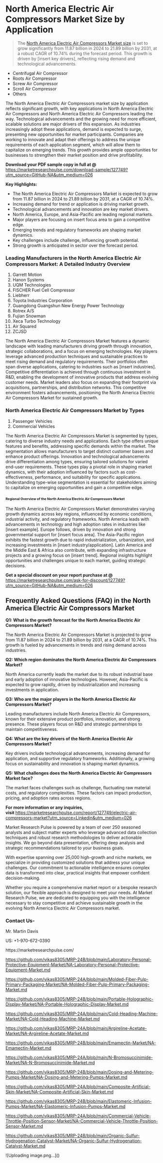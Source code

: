 
<h1>North America Electric Air Compressors Market&nbsp;Size by Application</h1><blockquote><p>The <a href="https://marketresearchpulse.com/download-sample/127749?utm_source=GitHub-NA&amp;utm_medium=026">North America Electric Air Compressors Market size</a> is set to grow significantly from 11.87 billion in 2024 to 21.89 billion by 2031, at a robust CAGR of 10.74% during the forecast period. This growth is driven by [insert key drivers], reflecting rising demand and technological advancements.</p></blockquote><ul><li>Centrifugal Air Compressor<li> Roots Air Compressor<li> Screw Air Compressor<li> Scroll Air Compressor<li> Others</li></ul><p>The North America Electric Air Compressors market size by application reflects significant growth, with key applications in North America Electric Air Compressors and North America Electric Air Compressors leading the way. Technological advancements and the growing need for more efficient, scalable solutions are major drivers of this expansion. As industries increasingly adopt these applications, demand is expected to surge, presenting new opportunities for market participants. Companies are working to innovate and adapt their offerings to address the unique requirements of each application segment, which will allow them to capitalize on emerging trends. This growth provides ample opportunities for businesses to strengthen their market position and drive profitability.</p><p><strong>Download your PDF sample copy in full at @ </strong><a href="https://marketresearchpulse.com/download-sample/127749?utm_source=GitHub-NA&amp;utm_medium=026">https://marketresearchpulse.com/download-sample/127749?utm_source=GitHub-NA&amp;utm_medium=026</a></p><p><strong>Key Highlights: </strong></p><ul><li>The North America Electric Air Compressors Market is expected to grow from 11.87 billion in 2024 to 21.89 billion by 2031, at a CAGR of 10.74%.</li><li>Increasing demand for trend or application is driving market growth.</li><li>Technological advancements and innovation are key market drivers.</li><li>North America, Europe, and Asia-Pacific are leading regional markets.</li><li>Major players are focusing on insert focus area to gain a competitive edge.</li><li>Emerging trends and regulatory frameworks are shaping market dynamics.</li><li>Key challenges include challenge, influencing growth potential.</li><li>Strong growth is anticipated in sector over the forecast period.</li></ul><h3>Leading Manufacturers in the North America Electric Air Compressors Market: A Detailed Industry Overview</h3><ol><li>Garrett Motion</li><li>Hanon Systems</li><li>UQM Technologies</li><li>FISCHER Fuel Cell Compressor</li><li>Liebherr</li><li>Toyota Industries Corporation</li><li>Guangdong Guangshun New Energy Power Technology</li><li>Rotrex A/S</li><li>Fujian Snowman</li><li>Xeca Turbo Technology</li><li>Air Squared</li><li>ZCJSD</li></ol><div class="flex max-w-full flex-col flex-grow"><div class="min-h-8 text-message flex w-full flex-col items-end gap-2 whitespace-normal break-words [.text-message+&amp;]:mt-5" dir="auto" data-message-author-role="assistant" data-message-id="fd8432e4-4910-450d-b182-61b7bfb0a01f" data-message-model-slug="gpt-4o"><div class="flex w-full flex-col gap-1 empty:hidden first:pt-[3px]"><div class="markdown prose w-full break-words dark:prose-invert light"><p>The North America Electric Air Compressors Market features a dynamic landscape with leading manufacturers driving growth through innovation, strategic collaborations, and a focus on emerging technologies. Key players leverage advanced production techniques and sustainable practices to meet rising demand and regulatory requirements. Their portfolios often span diverse applications, catering to industries such as [insert industries]. Competitive differentiation is achieved through continuous investment in R&amp;D, enabling the development of innovative products that address evolving customer needs. Market leaders also focus on expanding their footprint via acquisitions, partnerships, and distribution networks. This competitive environment fosters advancements, positioning the North America Electric Air Compressors Market for sustained growth.</p></div></div></div></div><h3>North America Electric Air Compressors Market by Types</h3><ol><li>Passenger Vehicles<li> Commercial Vehicles</li></ol><div class="flex max-w-full flex-col flex-grow"><div class="min-h-8 text-message flex w-full flex-col items-end gap-2 whitespace-normal break-words [.text-message+&amp;]:mt-5" dir="auto" data-message-author-role="assistant" data-message-id="084470be-0bb7-4664-bddf-5156b4f41249" data-message-model-slug="gpt-4o-mini"><div class="flex w-full flex-col gap-1 empty:hidden first:pt-[3px]"><div class="markdown prose w-full break-words dark:prose-invert light"><p>The North America Electric Air Compressors Market is segmented by types, catering to diverse industry needs and applications. Each type offers unique features and benefits, addressing specific demands within the market. The segmentation allows manufacturers to target distinct customer bases and enhance product offerings. Innovation and technological advancements drive differentiation among types, ensuring tailored solutions for varied end-user requirements. These types play a pivotal role in shaping market dynamics, with their adoption influenced by factors such as cost-effectiveness, performance, and suitability for specific applications. Understanding type-wise segmentation is essential for stakeholders aiming to capitalize on emerging opportunities and gain a competitive edge.</p></div></div></div></div><h3><span style="font-size: 11px;">Regional Overview of the North America Electric Air Compressors Market</span></h3><div class="flex max-w-full flex-col flex-grow"><div class="min-h-8 text-message flex w-full flex-col items-end gap-2 whitespace-normal break-words [.text-message+&amp;]:mt-5" dir="auto" data-message-author-role="assistant" data-message-id="e9038762-ce64-4e30-91c9-9bd413514231" data-message-model-slug="gpt-4o-mini"><div class="flex w-full flex-col gap-1 empty:hidden first:pt-[3px]"><div class="markdown prose w-full break-words dark:prose-invert light"><p>The North America Electric Air Compressors Market demonstrates varying growth dynamics across key regions, influenced by economic conditions, industrial activity, and regulatory frameworks. North America leads with advancements in technology and high adoption rates in industries like [insert example]. Europe follows, driven by innovation and strong governmental support for [insert focus area]. The Asia-Pacific region exhibits the fastest growth due to rapid industrialization, urbanization, and increasing investments in [insert industry/application]. Latin America and the Middle East &amp; Africa also contribute, with expanding infrastructure projects and a growing focus on [insert trend]. Regional insights highlight opportunities and challenges unique to each market, guiding strategic decisions.</p></div></div></div></div><p><strong>Get a special discount on your report purchase at @ </strong><a href="https://marketresearchpulse.com/ask-for-discount/127749?utm_source=GitHub-NA&amp;utm_medium=026">https://marketresearchpulse.com/ask-for-discount/127749?utm_source=GitHub-NA&amp;utm_medium=026</a></p><h2>Frequently Asked Questions (FAQ) in the North America Electric Air Compressors Market</h2><p><strong>Q1: What is the growth forecast for the North America Electric Air Compressors Market?</strong></p><p>The North America Electric Air Compressors Market is projected to grow from 11.87 billion in 2024 to 21.89 billion by 2031, at a CAGR of 10.74%. This growth is fueled by advancements in trends and rising demand across industries.</p><p><strong>Q2: Which region dominates the North America Electric Air Compressors Market?</strong></p><p>North America currently leads the market due to its robust industrial base and early adoption of innovative technologies. However, Asia-Pacific is expected to grow rapidly, driven by industrialization and increasing investments in application.</p><p><strong>Q3: Who are the major players in the North America Electric Air Compressors Market?</strong></p><p>Leading manufacturers include North America Electric Air Compressors, known for their extensive product portfolios, innovation, and strong presence. These players focus on R&amp;D and strategic partnerships to maintain competitiveness.</p><p><strong>Q4: What are the key drivers of the North America Electric Air Compressors Market?</strong></p><p>Key drivers include technological advancements, increasing demand for application, and supportive regulatory frameworks. Additionally, a growing focus on sustainability and innovation is shaping market dynamics.</p><p><strong>Q5: What challenges does the North America Electric Air Compressors Market face?</strong></p><p>The market faces challenges such as challenge, fluctuating raw material costs, and regulatory complexities. These factors can impact production, pricing, and adoption rates across regions.</p><p><strong>For more information or any inquiries, visit&nbsp;</strong><a href="https://marketresearchpulse.com/report/127749/electric-air-compressors-market?utm_source=Linkedin&utm_medium=026">https://marketresearchpulse.com/report/127749/electric-air-compressors-market?utm_source=Linkedin&utm_medium=026</a></p><p>Market Research Pulse is powered by a team of over 250 seasoned analysts and subject matter experts who leverage advanced data collection techniques and robust research methodologies to deliver actionable insights. We go beyond data presentation, offering deep analysis and strategic recommendations tailored to your business goals.</p><p>With expertise spanning over 25,000 high-growth and niche markets, we specialize in providing customized solutions that address your unique challenges. Our commitment to actionable intelligence ensures complex data is transformed into clear, practical insights that empower confident decision-making.</p><p>Whether you require a comprehensive market report or a bespoke research solution, our flexible approach is designed to meet your needs. At Market Research Pulse, we are dedicated to equipping you with the intelligence necessary to stay competitive and achieve sustainable growth in the evolving North America Electric Air Compressors market.</p><h3><strong>Contact Us-</strong></h3><p>Mr. Martin Davis</p><p>US: +1-970-672-0390</p><p>https://marketresearchpulse.com/</p><p><a href="https://github.com/vikas8305/MRP-24B/blob/main/Laboratory-Personal-Protective-Equipment-Market/NA-Laboratory-Personal-Protective-Equipment-Market.md">https://github.com/vikas8305/MRP-24B/blob/main/Laboratory-Personal-Protective-Equipment-Market/NA-Laboratory-Personal-Protective-Equipment-Market.md</a></p><p><a href="https://github.com/vikas8305/MRP-24A/blob/main/Molded-Fiber-Pulp-Primary-Packaging-Market/NA-Molded-Fiber-Pulp-Primary-Packaging-Market.md">https://github.com/vikas8305/MRP-24A/blob/main/Molded-Fiber-Pulp-Primary-Packaging-Market/NA-Molded-Fiber-Pulp-Primary-Packaging-Market.md</a></p><p><a href="https://github.com/vikas8305/MRP-24B/blob/main/Portable-Holographic-Display-Market/NA-Portable-Holographic-Display-Market.md">https://github.com/vikas8305/MRP-24B/blob/main/Portable-Holographic-Display-Market/NA-Portable-Holographic-Display-Market.md</a></p><p><a href="https://github.com/vikas8305/MRP-24A/blob/main/Cold-Heading-Machine-Market/NA-Cold-Heading-Machine-Market.md">https://github.com/vikas8305/MRP-24A/blob/main/Cold-Heading-Machine-Market/NA-Cold-Heading-Machine-Market.md</a></p><p><a href="https://github.com/vikas8305/MRP-24A/blob/main/Argireline-Acetate-Market/NA-Argireline-Acetate-Market.md">https://github.com/vikas8305/MRP-24A/blob/main/Argireline-Acetate-Market/NA-Argireline-Acetate-Market.md</a></p><p><a href="https://github.com/vikas8305/MRP-24B/blob/main/Emamectin-Market/NA-Emamectin-Market.md">https://github.com/vikas8305/MRP-24B/blob/main/Emamectin-Market/NA-Emamectin-Market.md</a></p><p><a href="https://github.com/vikas8305/MRP-24A/blob/main/N-Bromosuccinimide-Market/NA-N-Bromosuccinimide-Market.md">https://github.com/vikas8305/MRP-24A/blob/main/N-Bromosuccinimide-Market/NA-N-Bromosuccinimide-Market.md</a></p><p><a href="https://github.com/vikas8305/MRP-24B/blob/main/Dosing-and-Metering-Pumps-Market/NA-Dosing-and-Metering-Pumps-Market.md">https://github.com/vikas8305/MRP-24B/blob/main/Dosing-and-Metering-Pumps-Market/NA-Dosing-and-Metering-Pumps-Market.md</a></p><p><a href="https://github.com/vikas8305/MRP-24A/blob/main/Composite-Artificial-Skin-Market/NA-Composite-Artificial-Skin-Market.md">https://github.com/vikas8305/MRP-24A/blob/main/Composite-Artificial-Skin-Market/NA-Composite-Artificial-Skin-Market.md</a></p><p><a href="https://github.com/vikas8305/MRP-24B/blob/main/Elastomeric-Infusion-Pumps-Market/NA-Elastomeric-Infusion-Pumps-Market.md">https://github.com/vikas8305/MRP-24B/blob/main/Elastomeric-Infusion-Pumps-Market/NA-Elastomeric-Infusion-Pumps-Market.md</a></p><p><a href="https://github.com/vikas8305/MRP-24A/blob/main/Commercial-Vehicle-Throttle-Position-Sensor-Market/NA-Commercial-Vehicle-Throttle-Position-Sensor-Market.md">https://github.com/vikas8305/MRP-24A/blob/main/Commercial-Vehicle-Throttle-Position-Sensor-Market/NA-Commercial-Vehicle-Throttle-Position-Sensor-Market.md</a></p><p><a href="https://github.com/vikas8305/MRP-24B/blob/main/Organic-Sulfur-Hydrogenation-Catalyst-Market/NA-Organic-Sulfur-Hydrogenation-Catalyst-Market.md">https://github.com/vikas8305/MRP-24B/blob/main/Organic-Sulfur-Hydrogenation-Catalyst-Market/NA-Organic-Sulfur-Hydrogenation-Catalyst-Market.md</a></p>
![Uploading image.png…]()
